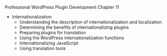 Professional WordPress Plugin Development Chapter 11

- Internationalization
	- Understanding the description of internationalization and localization
	- Determining the benefits of internationalizing plugins
	- Preparing plugins for translation
	- Using the WordPress internationalization functions
	- Internationalizing JavaScript
	- Using translation tools